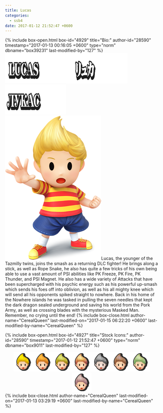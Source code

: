 ```yaml
---
title: Lucas
categories:
  - ssb4
date: 2017-01-12 21:52:47 +0600
---
```

{% include box-open.html box-id="4929" title="Bio:" author-id="28590" timestamp="2017-01-13 00:16:05 +0600" type="norm" dbname="box39231" last-modified-by="127" %}
<img src="Lucas_Name.png" width="201" height="100" /><img src="Lucas JP_Name.png" width="201" height="100" /><img src="Lucas RU_Name.png" width="201" height="100" />
<br />
<img class="picleft" src="Lucas.png" />Lucas, the younger of the Tazmilly twins, joins the smash as a returning DLC fighter! He brings along a stick, as well as Rope Snake, he also has quite a few tricks of his own being able to use a vast amount of PSI abilities like PK Freeze, PK Fire, PK Thunder, and PSI Magnet. He also has a wide variety of Attacks that have been supercharged with his psychic energy such as his powerful up-smash which sends his foes off into oblivion, as well as his all mighty knee which will send all his opponents spiked straight to nowhere. Back in his home of the Nowhere islands he was tasked in pulling the seven needles that kept the dark dragon sealed underground and saving his world from the Pork Army, as well as crossing blades with the mysterious Masked Man. Remember, no crying until the end!
{% include box-close.html author-name="CerealQueen" last-modified-on="2017-01-15 06:22:20 +0600" last-modified-by-name="CerealQueen" %}

{% include box-open.html box-id="4927" title="Stock Icons:" author-id="28590" timestamp="2017-01-12 21:52:47 +0600" type="norm" dbname="box9011" last-modified-by="127" %}
<center><img src="Stock_1.png" /><img src="Stock_2.png" /><img src="Stock_3.png" /><img src="Stock_4.png" /><img src="Stock_5.png" /><img src="Stock_6.png" /><img src="Stock_7.png" /><img src="Stock_8.png" /></center>
{% include box-close.html author-name="CerealQueen" last-modified-on="2017-01-13 03:29:19 +0600" last-modified-by-name="CerealQueen" %}
